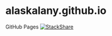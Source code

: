 # alaskalany.github.io
GitHub Pages
[![StackShare](https://img.shields.io/badge/tech-stack-0690fa.svg?style=flat)](https://stackshare.io/AlAskalany/job-stack)
